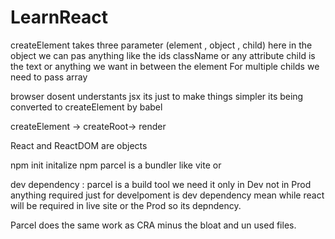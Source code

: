 # LearnReact
createElement takes three parameter (element , object , child)
here in the object we can pas anything like the ids className or any attribute
child is the text or anything we want in between the element 
For multiple childs we need to pass array

browser dosent understants jsx its just to make things simpler its being converted to createElement by babel

createElement -> createRoot-> render

React and ReactDOM are objects 

npm init initalize npm
parcel is a bundler like vite or 

dev dependency : parcel is a build tool we need it only in Dev not in Prod anything required just for develpoment is dev dependency mean while react will be required in live site or the Prod so its depndency.

Parcel does the same work as CRA minus the bloat and un used files.